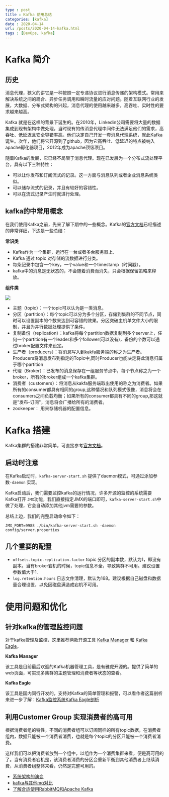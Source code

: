 ```yaml
---
type : post
title : Kafka 使用总结
categories: [kafka] 
date : 2020-04-14
url: /posts/2020-04-14-kafka.html 
tags : [DevOps, kafka]
---
```


# Kafka 简介

## 历史 

消息代理，狭义的讲它是一种按照一定专递协议进行消息传递的架构模式。常用来解决系统之间的耦合、异步任务调用和瞬时流量的应对问题。随着互联网行业的发展，大数据、分布式架构的兴起，消息代理的使用越来越多，高吞吐、实时性的要求越来越高。

Kafka 就是在这样的背景下诞生的。在2010年，Linkedin公司需要将大量的数据集成到现有架构中做处理，当时现有的传消息代理中间件无法满足他们的需求，高吞吐、低延迟且安全容错率高。他们决定自己开发一套消息代理系统，就此Kafka 诞生。次年，他们将它开源到了github，因为它高吞吐、低延迟的特点被纳入apache孵化器项目，2012年成为apache顶级项目。

随着Kafka的发展，它已经不局限于消息代理。现在已发展为一个分布式流处理平台，具有以下三种特性：

- 可以让你发布和订阅流式的记录。这一方面与消息队列或者企业消息系统类似。
- 可以储存流式的记录，并且有较好的容错性。
- 可以在流式记录产生时就进行处理。

## kafka的中常用概念

在我们使用Kafka之前，先来了解下期中的一些概念。Kafka的[官方文档](http://kafka.apache.org/intro)已经描述的非常详细，下边是一些总结：

**常识类**

- Kafka作为一个集群，运行在一台或者多台服务器上.
- Kafka 通过 topic 对存储的流数据进行分类。
- 每条记录中包含一个key，一个value和一个timestamp（时间戳）。
- kafka中的消息是无状态的，不会随着消费而消失，只会根据保留策略来释放。

**组件类**

![](/static/imgs/kafka/kafka_architecture.png)

- 主题（topic）：一个topic可以认为是一类消息。
- 分区（partition）：每个topic可以分为多个分区，存储到集群的不同节点，同时可以设置副本的个数来达到可容错的效果。分区突破主机单文件大小的限制，并且为并行数据处理提供了条件。
- 复制备份（replication）：kafka将每个partition数据复制到多个server上，任何一个partition有一个leader和多个follower(可以没有)，备份的个数可以通过broker配置文件来设定。
- 生产者（producers）：将消息写入到kakfa服务端的称之为生产者。Producers将消息发布到指定的Topic中,同时Producer也能决定将此消息归属于哪个partition
- 代理（Broker）：已发布的消息保存在一组服务节点中，每个节点称之为一个broker，所有的broker组成一个kafka集群。
- 消费者（customers）：将消息从kakfa服务端取出使用的称之为消费者。如果所有的consumer都具有相同的group,这种情况和队列模式很像，消息将会在consumers之间负载均衡；如果所有的consumer都具有不同的group,那这就是"发布-订阅"，消息将会广播给所有的消费者。
- zookeeper： 用来存储机器的配置信息。

# Kafka 搭建

Kafka集群的搭建非常简单，可直接参考[官方文档](http://kafka.apache.org/quickstart)。

## 启动时注意

在Kafka启动时，`kafka-server-start.sh` 提供了daemon模式，可通过添加参数`-daemon` 实现。

Kafka启动后，我们需要监控kafka的运行情况，许多开源的监控的系统需要Kafka打开 `JMX`功能，我们直接指定JMX的端口即可，`kafka-server-start.sh`中做了处理，它会自动添加其他jvm需要的参数。

总结上边，我们的完整启动命令如下：

```
JMX_PORT=9988 ./bin/kafka-server-start.sh -daemon config/server.properties
```
## 几个重要的配置

- `offsets.topic.replication.factor` topic 分区的副本数，默认为1，即没有副本。当有broker宕机的时候，topic信息不全，导致集群不可用。建议设置参数值大于1.
- `log.retention.hours` 日志文件清理，默认为168。建议根据自己磁盘和数据量合理设置，以免因磁盘满造成宕机不可用。

# 使用问题和优化

## 针对kafka的管理监控问题

对于kafka管理及监控，这里推荐两款开源工具 [Kafka Manager](https://github.com/yahoo/CMAK) 和 [Kafka Eagle](https://github.com/smartloli/kafka-eagle)。

**Kafka Manager**

该工具是目前最后欢迎的Kafka机器管理工具，是有雅虎开源的。提供了简单的web页面，可实现多集群的主题管理和消费者等状态的查看。

**Kafka Eagle**

该工具是国内同行开发的，支持对Kafka的简单管理和报警，可以看作者这篇剖析来进一步了解：[Kafka监控系统Kafka Eagle剖析](https://www.cnblogs.com/smartloli/p/9371904.html)

## 利用Customer Group 实现消费者的高可用 

根据消费者组的特性，不同的消费者组可以订阅同样的所有topic数据，在消费者组内，数据只能被一个消费者消费，也就是每个topic的分区只能被一个消费者消费。

这样我们可以把消费者放到一个组中，以组作为一个消费集群来看，便是高可用的了。当有消费者宕机是，该消费者消费的分区会重新平衡到其他消费者上继续消费，从消费者组整体来看，仍然是完整可用的。


- [系统架构的演变](https://blog.csdn.net/GitChat/article/details/80991660)
- [kafka与其他mq对比](https://stackshare.io/stackups/activemq-vs-kafka-vs-rabbitmq)
- [了解合适使用RabbitMQ和Apache Kafka](https://tanzu.vmware.com/content/blog/understanding-when-to-use-rabbitmq-or-apache-kafka)